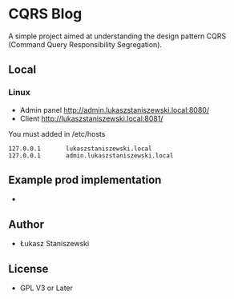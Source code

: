 # CQRS Blog

A simple project aimed at understanding the design pattern
CQRS (Command Query Responsibility Segregation).

## Local

### Linux

* Admin panel http://admin.lukaszstaniszewski.local:8080/
* Client http://lukaszstaniszewski.local:8081/

You must added in /etc/hosts

```
127.0.0.1       lukaszstaniszewski.local
127.0.0.1       admin.lukaszstaniszewski.local
```

## Example prod implementation 

* 

## Author

* Łukasz Staniszewski

## License

* GPL V3 or Later
